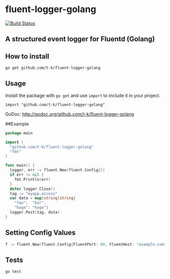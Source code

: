 fluent-logger-golang
====

[![Build Status](https://travis-ci.org/t-k/fluent-logger-golang.png?branch=master)](https://travis-ci.org/t-k/fluent-logger-golang)

## A structured event logger for Fluentd (Golang)

## How to install

```
go get github.com/t-k/fluent-logger-golang
```

## Usage

Install the package with `go get` and use `import` to include it in your project.

```
import "github.com/t-k/fluent-logger-golang"
```

GoDoc: http://godoc.org/github.com/t-k/fluent-logger-golang

##Example

```go
package main

import (
  "github.com/t-k/fluent-logger-golang"
  "fmt"
)

func main() {
  logger, err := fluent.New(fluent.Config{})
  if err != nil {
    fmt.Println(err)
  }
  defer logger.Close()
  tag := "myapp.access"
  var data = map[string]string{
    "foo":  "bar",
    "hoge": "hoge"}
  logger.Post(tag, data)
}
```
## Setting Config Values

```go
f := fluent.New(fluent.Config{FluentPort: 80, FluentHost: "example.com"})
```

## Tests
```
go test
```